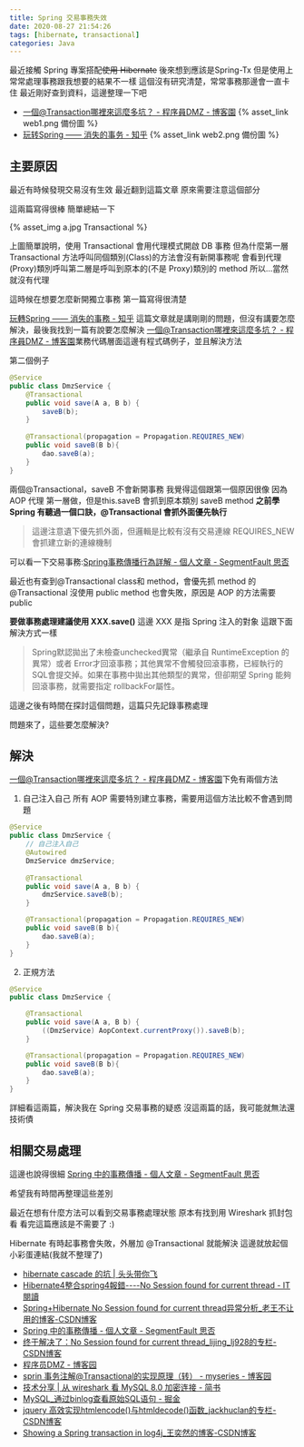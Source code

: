 ```yaml
---
title: Spring 交易事務失效
date: 2020-08-27 21:54:26
tags: [hibernate, transactional]
categories: Java
---
```


最近接觸 Spring 專案搭配~~使用 Hibernate~~ 後來想到應該是Spring-Tx
但是使用上常常處理事務跟我想要的結果不一樣
這個沒有研究清楚，常常事務那邊會一直卡住
最近剛好查到資料，這邊整理一下吧

<!--more-->


- [一個@Transaction哪裡來這麼多坑？ - 程序員DMZ - 博客園](https://www.cnblogs.com/daimzh/p/13532990.html) {% asset_link web1.png 備份圖 %}
- [玩转Spring —— 消失的事务 - 知乎](https://zhuanlan.zhihu.com/p/38208248) {% asset_link web2.png 備份圖 %}

## 主要原因

最近有時候發現交易沒有生效
最近翻到這篇文章
原來需要注意這個部分

這兩篇寫得很棒
簡單總結一下

{% asset_img a.jpg Transactional  %}

上圖簡單說明，使用 Transactional 會用代理模式開啟 DB 事務
但為什麼第一層 Transactional 方法呼叫同個類別(Class)的方法會沒有新開事務呢
會看到代理(Proxy)類別呼叫第二層是呼叫到原本的(不是 Proxy)類別的 method
所以...當然就沒有代理

這時候在想要怎麼新開獨立事務
第一篇寫得很清楚

[玩轉Spring —— 消失的事務 - 知乎](https://zhuanlan.zhihu.com/p/38208248) 這篇文章就是講剛剛的問題，但沒有講要怎麼解決，最後我找到一篇有說要怎麼解決
[一個@Transaction哪裡來這麼多坑？ - 程序員DMZ - 博客園](https://www.cnblogs.com/daimzh/p/13532990.html#业务代码层面)業務代碼層面這邊有程式碼例子，並且解決方法

第二個例子
```java
@Service
public class DmzService {
	@Transactional
	public void save(A a, B b) {
		saveB(b);
	}
	
	@Transactional(propagation = Propagation.REQUIRES_NEW)
	public void saveB(B b){
		dao.saveB(a);
	}
}
```

兩個@Transactional，saveB 不會新開事務
我覺得這個跟第一個原因很像
因為 AOP 代理 第一層做，但是this.saveB 會抓到原本類別 saveB method
**之前學 Spring 有聽過一個口訣，@Transactional 會抓外面優先執行**
> 這邊注意遺下優先抓外面，但邏輯是比較有沒有交易連線
> REQUIRES_NEW 會抓建立新的連線機制

可以看一下交易事務:[Spring事務傳播行為詳解 - 個人文章 - SegmentFault 思否](https://segmentfault.com/a/1190000013341344)

最近也有查到@Transactional class和 method，會優先抓 method 的@Transactional 
沒使用 public method 也會失敗，原因是 AOP 的方法需要 public 

**要做事務處理建議使用 XXX.save()**
這邊 XXX 是指 Spring 注入的對象
這跟下面解決方式一樣

> Spring默認拋出了未檢查unchecked異常（繼承自 RuntimeException 的異常）或者 Error才回滾事務；其他異常不會觸發回滾事務，已經執行的SQL會提交掉。如果在事務中拋出其他類型的異常，但卻期望 Spring 能夠回滾事務，就需要指定 rollbackFor屬性。

這邊之後有時間在探討這個問題，這篇只先記錄事務處理

問題來了，這些要怎麼解決?

## 解決

[一個@Transaction哪裡來這麼多坑？ - 程序員DMZ - 博客園](https://www.cnblogs.com/daimzh/p/13532990.html#业务代码层面)下免有兩個方法

1. 自己注入自己
所有 AOP 需要特別建立事務，需要用這個方法比較不會遇到問題

```java
@Service
public class DmzService {
	// 自己注入自己
	@Autowired
	DmzService dmzService;
	
	@Transactional
	public void save(A a, B b) {
		dmzService.saveB(b);
	}

	@Transactional(propagation = Propagation.REQUIRES_NEW)
	public void saveB(B b){
		dao.saveB(a);
	}
}
```

2. 正規方法

```java
@Service
public class DmzService {

	@Transactional
	public void save(A a, B b) {
		((DmzService) AopContext.currentProxy()).saveB(b);
	}

	@Transactional(propagation = Propagation.REQUIRES_NEW)
	public void saveB(B b){
		dao.saveB(a);
	}
}
```


詳細看這兩篇，解決我在 Spring 交易事務的疑惑
沒這兩篇的話，我可能就無法還技術債

## 相關交易處理
這邊也說得很細
[Spring 中的事務傳播 - 個人文章 - SegmentFault 思否](https://segmentfault.com/a/1190000015794446)

希望我有時間再整理這些差別

最近在想有什麼方法可以看到交易事務處理狀態
原本有找到用 Wireshark 抓封包看
看完這篇應該是不需要了 :)

Hibernate 有時起事務會失敗，外層加 @Transactional 就能解決
這邊就放起個小彩蛋連結(我就不整理了)
* [hibernate cascade 的坑 | 头头带你飞](https://toutoudnf.github.io/2016/06/26/java/hibernate%20cascade%20and%20inverse%20usage/)
* [Hibernate4整合spring4報錯----No Session found for current thread - IT閱讀](https://www.itread01.com/p/799954.html)
* [Spring+Hibernate No Session found for current thread异常分析_老王不让用的博客-CSDN博客](https://blog.csdn.net/wangquan1992/article/details/103068150)
* [Spring 中的事務傳播 - 個人文章 - SegmentFault 思否](https://segmentfault.com/a/1190000015794446)
* [终于解决了：No Session found for current thread_lijing_lj928的专栏-CSDN博客](https://blog.csdn.net/lijing_lj928/article/details/50592808)
* [程序员DMZ - 博客园](https://www.cnblogs.com/daimzh/)
* [sprin 事务注解@Transactional的实现原理（转） - myseries - 博客园](https://www.cnblogs.com/myseries/p/12167203.html)
* [技术分享 | 从 wireshark 看 MySQL 8.0 加密连接 - 简书](https://www.jianshu.com/p/a7e57bb92b72)
* [MySQL_通过binlog查看原始SQL语句 - 掘金](https://juejin.im/post/6844903650293186574)
* [jquery 高效实现htmlencode()与htmldecode()函数_jackhuclan的专栏-CSDN博客](https://blog.csdn.net/jackhuclan/article/details/79298039?utm_medium=distribute.pc_relevant_t0.none-task-blog-BlogCommendFromMachineLearnPai2-1.edu_weight&depth_1-utm_source=distribute.pc_relevant_t0.none-task-blog-BlogCommendFromMachineLearnPai2-1.edu_weight)
* [Showing a Spring transaction in log4j_王奕然的博客-CSDN博客](https://blog.csdn.net/wyxz126/article/details/8752094)

